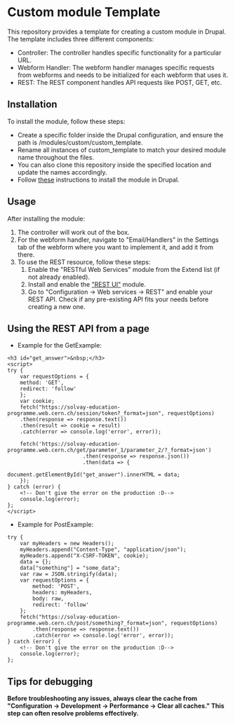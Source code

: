 # Custom module Template

This repository provides a template for creating a custom module in Drupal. The template includes three different components:

- Controller: The controller handles specific functionality for a particular URL.
- Webform Handler: The webform handler manages specific requests from webforms and needs to be initialized for each webform that uses it.
- REST: The REST component handles API requests like POST, GET, etc.

## Installation 

To install the module, follow these steps:

- Create a specific folder inside the Drupal configuration, and ensure the path is /modules/custom/custom_template.
- Rename all instances of custom_template to match your desired module name throughout the files.
- You can also clone this repository inside the specified location and update the names accordingly.
- Follow <a href="https://drupal.docs.cern.ch/development/custom-modules#installing-modules-via-webdav" target="_blank">these</a> instructions to install the module in Drupal.

## Usage

After installing the module:
1. The controller will work out of the box.
2. For the webform handler, navigate to "Email/Handlers" in the Settings tab of the webform where you want to implement it, and add it from there.
3. To use the REST resource, follow these steps:
    1. Enable the "RESTful Web Services" module from the Extend list (if not already enabled).
    2. Install and enable the <a href="https://www.drupal.org/project/restui" target="_blank"> "REST UI"</a> module.
    3. Go to "Configuration -> Web services -> REST" and enable your REST API. Check if any pre-existing API fits your needs before creating a new one.

## Using the REST API from a page

- Example for the GetExample:

```
<h3 id="get_answer">&nbsp;</h3>
<script>
try {
    var requestOptions = {
    method: 'GET',
    redirect: 'follow'
    };
    var cookie;
    fetch("https://solvay-education-programme.web.cern.ch/session/token?_format=json", requestOptions)
    .then(response => response.text())
    .then(result => cookie = result)
    .catch(error => console.log('error', error));

    fetch('https://solvay-education-programme.web.cern.ch/get/parameter_1/parameter_2/?_format=json')
                        .then(response => response.json())    
                        .then(data => {                 
                                document.getElementById("get_answer").innerHTML = data;
    });  
} catch (error) {
    <!-- Don't give the error on the production :D-->
    console.log(error);
};
</script>
```

- Example for PostExample:

```
try {
    var myHeaders = new Headers();
    myHeaders.append("Content-Type", "application/json");
    myHeaders.append("X-CSRF-TOKEN", cookie);
    data = {};
    data["something"] = "some_data";
    var raw = JSON.stringify(data);
    var requestOptions = {
        method: 'POST',
        headers: myHeaders,
        body: raw,
        redirect: 'follow'
    };
    fetch("https://solvay-education-programme.web.cern.ch/post/something?_format=json", requestOptions)
        .then(response => response.text())
        .catch(error => console.log('error', error));
} catch (error) {
    <!-- Don't give the error on the production :D-->
    console.log(error);
};
```

## Tips for debugging

**Before troubleshooting any issues, always clear the cache from "Configuration -> Development -> Performance -> Clear all caches." This step can often resolve problems effectively.**


